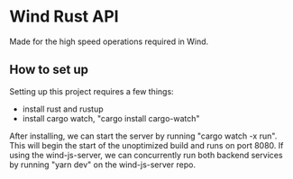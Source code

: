 # Wind Rust API
Made for the high speed operations required in Wind.

## How to set up
Setting up this project requires a few things:
* install rust and rustup
* install cargo watch, "cargo install cargo-watch"

After installing, we can start the server by running "cargo watch -x run". This will begin the start of the unoptimized build and runs on port 8080.
If using the wind-js-server, we can concurrently run both backend services by running "yarn dev" on the wind-js-server repo.
